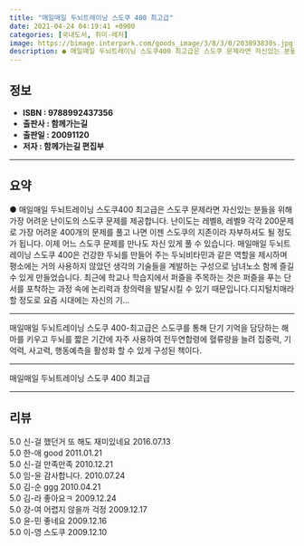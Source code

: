 ```yaml
---
title: "매일매일 두뇌트레이닝 스도쿠 400 최고급"
date: 2021-04-24 04:19:41 +0900
categories: [국내도서, 취미-레저]
image: https://bimage.interpark.com/goods_image/3/8/3/0/203893830s.jpg
description: ● 매일매일 두뇌트레이닝 스도쿠400 최고급은 스도쿠 문제라면 자신있는 분들을 위해 가장 어려운 난이도의 스도쿠 문제를 제공합니다. 난이도는 레벨8, 레벨9 각각 200문제로 가장 어려운 400개의 문제를 풀고 나면 이젠 스도쿠의 지존이라 자부하셔도 될 정도가 됩니다. 이제 어느 스도
---
```


## **정보**

- **ISBN : 9788992437356**
- **출판사 : 함께가는길**
- **출판일 : 20091120**
- **저자 : 함께가는길 편집부**

------



## **요약**

●  매일매일 두뇌트레이닝 스도쿠400 최고급은 스도쿠 문제라면 자신있는 분들을 위해 가장 어려운 난이도의 스도쿠 문제를 제공합니다. 난이도는 레벨8, 레벨9 각각 200문제로 가장 어려운 400개의 문제를 풀고 나면 이젠 스도쿠의 지존이라 자부하셔도 될 정도가 됩니다. 이제 어느 스도쿠 문제를 만나도 자신 있게 풀 수 있습니다. 매일매일 두뇌트레이닝 스도쿠 400은 건강한 두뇌를 만들어 주는 두뇌비타민과 같은 역할을 제시하며 평소에는 거의 사용하지 않았던 생각의 기술들을 계발하는 구성으로 남녀노소 함께 즐길 수 있게 만들었습니다. 최근에 학교나 학습지에서 퍼즐을 주목하는 것은 퍼즐을 푸는 단서를 포착하는 과정 속에 논리력과 창의력을 발달시킬 수 있기 때문입니다.디지털치매라 할 정도로 요즘 시대에는 자신의 기...

------

매일매일 두뇌트레이닝 스도쿠 400-최고급은 스도쿠를 통해 단기 기억을 담당하는 해마를 키우고 두뇌를 짧은 기간에 자주 사용하여 전두연합령에 혈류량을 늘려 집중력, 기억력, 사고력, 행동예측을 활성화 할 수 있게 구성된 책이다.

------


매일매일 두뇌트레이닝 스도쿠 400 최고급 

------


## **리뷰** 

5.0 신-걸 했던거 또 해도 재미있네요 2016.07.13 <br/>5.0 한-애 good 2011.01.21 <br/>5.0 신-걸 만족만족 2010.12.21 <br/>5.0 임-윤 감사합니다. 2010.07.24 <br/>5.0 김-순 ggg 2010.04.21 <br/>5.0 김-라 좋아요ㅋ 2009.12.24 <br/>5.0 강-여 어렵지 않을까 걱정 2009.12.17 <br/>5.0 윤-민 좋네요 2009.12.16 <br/>5.0 이-영 스도쿠 2009.12.10 <br/>
